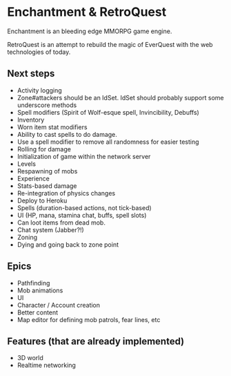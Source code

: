 Enchantment & RetroQuest
========================

Enchantment is an bleeding edge MMORPG game engine.

RetroQuest is an attempt to rebuild the magic of EverQuest with the web technologies of today.


Next steps
----------
* Activity logging
* Zone#attackers should be an IdSet. IdSet should probably support some underscore methods
* Spell modifiers (Spirit of Wolf-esque spell, Invincibility, Debuffs)
* Inventory
* Worn item stat modifiers
* Ability to cast spells to do damage.
* Use a spell modifier to remove all randomness for easier testing
* Rolling for damage
* Initialization of game within the network server
* Levels
* Respawning of mobs
* Experience
* Stats-based damage
* Re-integration of physics changes
* Deploy to Heroku
* Spells (duration-based actions, not tick-based)
* UI (HP, mana, stamina chat, buffs, spell slots)
* Can loot items from dead mob.
* Chat system (Jabber?!)
* Zoning
* Dying and going back to zone point


Epics
-----

* Pathfinding
* Mob animations
* UI
* Character / Account creation
* Better content
* Map editor for defining mob patrols, fear lines, etc


Features (that are already implemented)
--------
* 3D world
* Realtime networking
